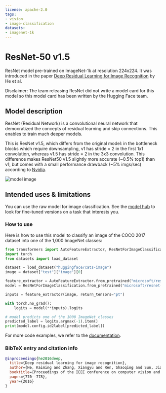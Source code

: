 ```yaml
---
license: apache-2.0
tags:
- vision
- image-classification
datasets:
- imagenet-1k
---
```


# ResNet-50 v1.5

ResNet model pre-trained on ImageNet-1k at resolution 224x224. It was introduced in the paper [Deep Residual Learning for Image Recognition](https://arxiv.org/abs/1512.03385) by He et al. 

Disclaimer: The team releasing ResNet did not write a model card for this model so this model card has been written by the Hugging Face team.

## Model description

ResNet (Residual Network) is a convolutional neural network that democratized the concepts of residual learning and skip connections. This enables to train much deeper models.

This is ResNet v1.5, which differs from the original model: in the bottleneck blocks which require downsampling, v1 has stride = 2 in the first 1x1 convolution, whereas v1.5 has stride = 2 in the 3x3 convolution. This difference makes ResNet50 v1.5 slightly more accurate (\~0.5% top1) than v1, but comes with a small performance drawback (~5% imgs/sec) according to [Nvidia](https://catalog.ngc.nvidia.com/orgs/nvidia/resources/resnet_50_v1_5_for_pytorch).

![model image](https://huggingface.co/datasets/huggingface/documentation-images/resolve/main/resnet_architecture.png)

## Intended uses & limitations

You can use the raw model for image classification. See the [model hub](https://huggingface.co/models?search=resnet) to look for
fine-tuned versions on a task that interests you.

### How to use

Here is how to use this model to classify an image of the COCO 2017 dataset into one of the 1,000 ImageNet classes:

```python
from transformers import AutoFeatureExtractor, ResNetForImageClassification
import torch
from datasets import load_dataset

dataset = load_dataset("huggingface/cats-image")
image = dataset["test"]["image"][0]

feature_extractor = AutoFeatureExtractor.from_pretrained("microsoft/resnet-50")
model = ResNetForImageClassification.from_pretrained("microsoft/resnet-50")

inputs = feature_extractor(image, return_tensors="pt")

with torch.no_grad():
    logits = model(**inputs).logits

# model predicts one of the 1000 ImageNet classes
predicted_label = logits.argmax(-1).item()
print(model.config.id2label[predicted_label])
```

For more code examples, we refer to the [documentation](https://huggingface.co/docs/transformers/main/en/model_doc/resnet).

### BibTeX entry and citation info

```bibtex
@inproceedings{he2016deep,
  title={Deep residual learning for image recognition},
  author={He, Kaiming and Zhang, Xiangyu and Ren, Shaoqing and Sun, Jian},
  booktitle={Proceedings of the IEEE conference on computer vision and pattern recognition},
  pages={770--778},
  year={2016}
}
```